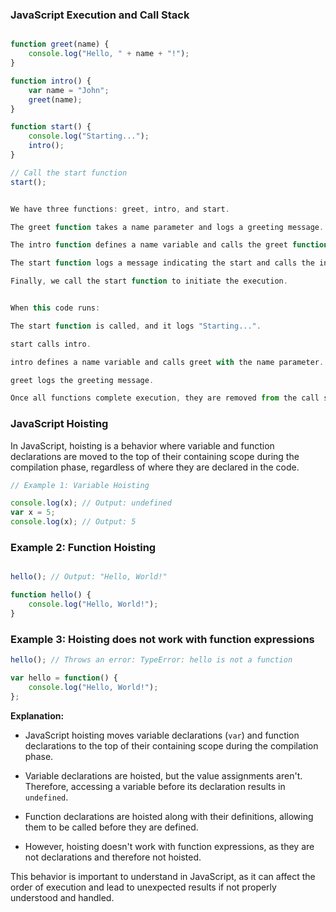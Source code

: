 ### JavaScript Execution and Call Stack

```javascript

function greet(name) {
    console.log("Hello, " + name + "!");
}

function intro() {
    var name = "John";
    greet(name);
}

function start() {
    console.log("Starting...");
    intro();
}

// Call the start function
start();


We have three functions: greet, intro, and start.

The greet function takes a name parameter and logs a greeting message.

The intro function defines a name variable and calls the greet function with the name parameter.

The start function logs a message indicating the start and calls the intro function.

Finally, we call the start function to initiate the execution.


When this code runs:

The start function is called, and it logs "Starting...".

start calls intro.

intro defines a name variable and calls greet with the name parameter.

greet logs the greeting message.

Once all functions complete execution, they are removed from the call stack.

```


### JavaScript Hoisting

In JavaScript, hoisting is a behavior where variable and function declarations are moved to the top of their containing scope during the compilation phase, regardless of where they are declared in the code.

```javascript
// Example 1: Variable Hoisting

console.log(x); // Output: undefined
var x = 5;
console.log(x); // Output: 5

```

### Example 2: Function Hoisting

```javascript 

hello(); // Output: "Hello, World!"

function hello() {
    console.log("Hello, World!");
}
```

### Example 3: Hoisting does not work with function expressions

```javascript 
hello(); // Throws an error: TypeError: hello is not a function

var hello = function() {
    console.log("Hello, World!");
};

```


**Explanation:**

- JavaScript hoisting moves variable declarations (`var`) and function declarations to the top of their containing scope during the compilation phase.

- Variable declarations are hoisted, but the value assignments aren't. Therefore, accessing a variable before its declaration results in `undefined`.

- Function declarations are hoisted along with their definitions, allowing them to be called before they are defined.

- However, hoisting doesn't work with function expressions, as they are not declarations and therefore not hoisted.

This behavior is important to understand in JavaScript, as it can affect the order of execution and lead to unexpected results if not properly understood and handled.

